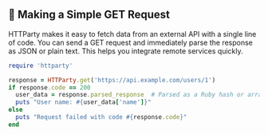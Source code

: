 ## 📡 Making a Simple GET Request
HTTParty makes it easy to fetch data from an external API with a single line of code. You can send a GET request and immediately parse the response as JSON or plain text. This helps you integrate remote services quickly.

```ruby
require 'httparty'

response = HTTParty.get('https://api.example.com/users/1')
if response.code == 200
  user_data = response.parsed_response  # Parsed as a Ruby hash or array
  puts "User name: #{user_data['name']}"
else
  puts "Request failed with code #{response.code}"
end
```
